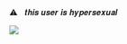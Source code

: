 
⚠︎ㅤ𝒕𝒉𝒊𝒔 𝒖𝒔𝒆𝒓 𝒊𝒔 𝒉𝒚𝒑𝒆𝒓𝒔𝒆𝒙𝒖𝒂𝒍

<img src="https://i.pinimg.com/originals/63/87/78/638778c7868e8c5c9df4232ec4f4cd69.gif"/></div>

